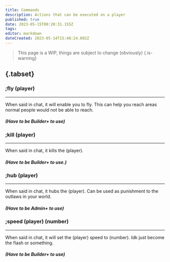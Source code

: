 ```yaml
---
title: Commands
description: Actions that can be executed on a player
published: true
date: 2023-05-15T00:20:31.155Z
tags: 
editor: markdown
dateCreated: 2023-05-14T15:48:24.092Z
---
```


> This page is a WIP, things are subject to change (obviously)
 {.is-warning}

## {.tabset}
### ;fly (player)
-----

When said in chat, it will enable you to fly.
This can help you reach areas normal people would not be able to reach.
##### *(Have to be Builder+ to use)*

### ;kill (player)
-----

When said in chat, it kills the (player).
##### *(Have to be Builder+ to use.)*

### ;hub (player)
----

When said in chat, it hubs the (player).
Can be used as punishment to the outlaws in your world.
##### *(Have to be Admin+ to use)*

### ;speed (player) (number)
----

When said in chat, it will set the (player) speed to (number).
Idk just become the flash or something.
#####  *(Have to be Builder+ to use)*


